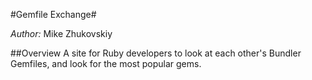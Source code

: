 #Gemfile Exchange#

*Author:* Mike Zhukovskiy  

##Overview
A site for Ruby developers to look at each other's Bundler Gemfiles,
and look for the most popular gems.


